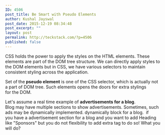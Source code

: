 ```yaml
---
ID: 4506
post_title: Be Smart with Pseudo Elements
author: Kushal Jayswal
post_date: 2015-12-19 08:34:48
post_excerpt: ""
layout: post
permalink: http://teckstack.com/?p=4506
published: false
---
```

CSS holds the power to apply the styles on the HTML elements. These elements are part of the DOM tree structure. We can directly apply styles to the DOM elements but in CSS, we have various selectors to maintain consistent styling across the application.

Set of<strong> </strong>the<strong> pseudo element</strong> is one of the CSS selector, which is actually not a part of DOM tree. Such elements opens the doors for extra stylings for the DOM.

Let's assume a real time example of <strong>advertisements for a blog</strong>. Blog may have multiple sections to show advertisements. Sometimes, such ads may be dynamically implemented. dynamically block for a blog.  if you have a advertisement section for a blog and you want to add Heading like "Sponsors" but you do not flexibility to add extra tag to do so! What you will do?